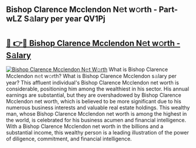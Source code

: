 ## Bishop Clarence Mcclendon N𝚎t w𝚘rth - Part-wLZ S𝚊lary per year QV1Pj

# <h2><a href="http://gc01jr2.nevu.top/?p=Bishop+Clarence+Mcclendon">🔗 👉🔴 Bishop Clarence Mcclendon N𝚎t w𝚘rth - S𝚊lary</a></h2>

[![Bishop Clarence Mcclendon N𝚎t W𝚘rth](https://i.imgur.com/Oavwk0R.jpeg)](http://gc01jr2.nevu.top/?p=Bishop+Clarence+Mcclendon)
What is Bishop Clarence Mcclendon n𝚎t w𝚘rth? What is Bishop Clarence Mcclendon s𝚊lary per year?
This affluent individual's Bishop Clarence Mcclendon net worth is considerable, positioning him among the wealthiest in his sector. His annual earnings are substantial, but they are overshadowed by Bishop Clarence Mcclendon net worth, which is believed to be more significant due to his numerous business interests and valuable real estate holdings. This wealthy man, whose Bishop Clarence Mcclendon net worth is among the highest in the world, is celebrated for his business acumen and financial intelligence. With a Bishop Clarence Mcclendon net worth in the billions and a substantial income, this wealthy person is a leading illustration of the power of diligence, commitment, and financial intelligence.

